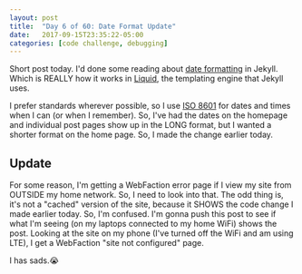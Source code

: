 ```yaml
---
layout: post
title:  "Day 6 of 60: Date Format Update"
date:   2017-09-15T23:35:22-05:00
categories: [code challenge, debugging]
---
```


Short post today. I'd done some reading about [date formatting](https://learn.cloudcannon.com/jekyll/date-formatting/) in Jekyll. Which is REALLY how it works in [Liquid](https://shopify.github.io/liquid/), the templating engine that Jekyll uses.

I prefer standards wherever possible, so I use [ISO 8601](https://en.wikipedia.org/wiki/ISO_8601) for dates and times when I can (or when I remember). So, I've had the dates on the homepage and individual post pages show up in the LONG format, but I wanted a shorter format on the home page. So, I made the change earlier today.

## Update
For some reason, I'm getting a WebFaction error page if I view my site from OUTSIDE my home network. So, I need to look into that. The odd thing is, it's not a "cached" version of the site, because it SHOWS the code change I made earlier today. So, I'm confused. I'm gonna push this post to see if what I'm seeing (on my laptops connected to my home WiFi) shows the post. Looking at the site on my phone (I've turned off the WiFi and am using LTE), I get a WebFaction "site not configured" page.

I has sads.😭